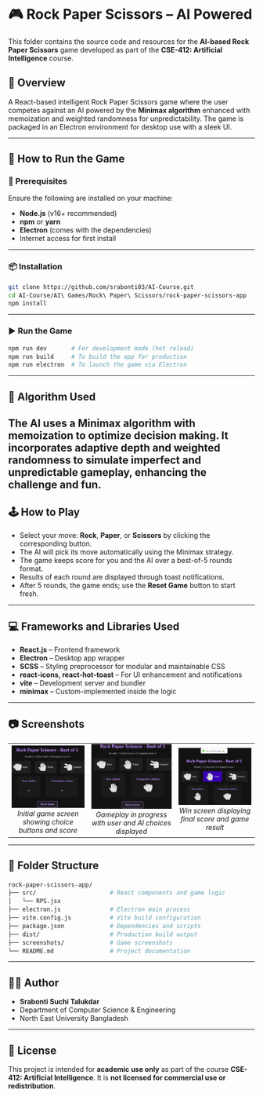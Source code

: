 # 🎮 Rock Paper Scissors – AI Powered

This folder contains the source code and resources for the **AI-based Rock Paper Scissors** game developed as part of the **CSE-412: Artificial Intelligence** course.

## 📌 Overview

A React-based intelligent Rock Paper Scissors game where the user competes against an AI powered by the **Minimax algorithm** enhanced with memoization and weighted randomness for unpredictability. The game is packaged in an Electron environment for desktop use with a sleek UI.

---

## 🚀 How to Run the Game

### 🔧 Prerequisites

Ensure the following are installed on your machine:

- **Node.js** (v16+ recommended)
- **npm** or **yarn**
- **Electron** (comes with the dependencies)
- Internet access for first install

---

### 📦 Installation

```bash
git clone https://github.com/srabonti03/AI-Course.git
cd AI-Course/AI\ Games/Rock\ Paper\ Scissors/rock-paper-scissors-app
npm install
```

---

### ▶️ Run the Game

```bash
npm run dev       # For development mode (hot reload)
npm run build     # To build the app for production
npm run electron  # To launch the game via Electron
```

---

## 🧠 Algorithm Used
The AI uses a **Minimax algorithm** with **memoization** to optimize decision making. It incorporates **adaptive depth** and **weighted randomness** to simulate imperfect and unpredictable gameplay, enhancing the challenge and fun.
---

## 🕹️ How to Play

- Select your move: **Rock**, **Paper**, or **Scissors** by clicking the corresponding button.
- The AI will pick its move automatically using the Minimax strategy.
- The game keeps score for you and the AI over a best-of-5 rounds format.
- Results of each round are displayed through toast notifications.
- After 5 rounds, the game ends; use the **Reset Game** button to start fresh.

---

## 💻 Frameworks and Libraries Used

- **React.js** – Frontend framework
- **Electron** – Desktop app wrapper
- **SCSS** – Styling preprocessor for modular and maintainable CSS
- **react-icons, react-hot-toast** – For UI enhancement and notifications
- **vite** – Development server and bundler
- **minimax** – Custom-implemented inside the logic

---

## 📷 Screenshots

<p align="center">
  <table>
    <tr>
      <td align="center">
        <img src="../screenshots/rps-init.png" alt="Rock Paper Scissors Initial Screen" width="250" /><br/>
        <em>Initial game screen showing choice buttons and score</em>
      </td>
      <td align="center">
        <img src="../screenshots/rps-playing.png" alt="Rock Paper Scissors Gameplay" width="250" /><br/>
        <em>Gameplay in progress with user and AI choices displayed</em>
      </td>
      <td align="center">
        <img src="../screenshots/rps-win.png" alt="Rock Paper Scissors Win Screen" width="250" /><br/>
        <em>Win screen displaying final score and game result</em>
      </td>
    </tr>
  </table>
</p>

---

## 📁 Folder Structure

```bash
rock-paper-scissors-app/
├── src/                     # React components and game logic
│   └── RPS.jsx
├── electron.js              # Electron main process
├── vite.config.js           # Vite build configuration
├── package.json             # Dependencies and scripts
├── dist/                    # Production build output
├── screenshots/             # Game screenshots
└── README.md                # Project documentation
```

---

## 👩‍💻 Author

- **Srabonti Suchi Talukdar**
- Department of Computer Science & Engineering
- North East University Bangladesh

---

## 📜 License

This project is intended for **academic use only** as part of the course **CSE-412: Artificial Intelligence**. It is **not licensed for commercial use or redistribution**.
